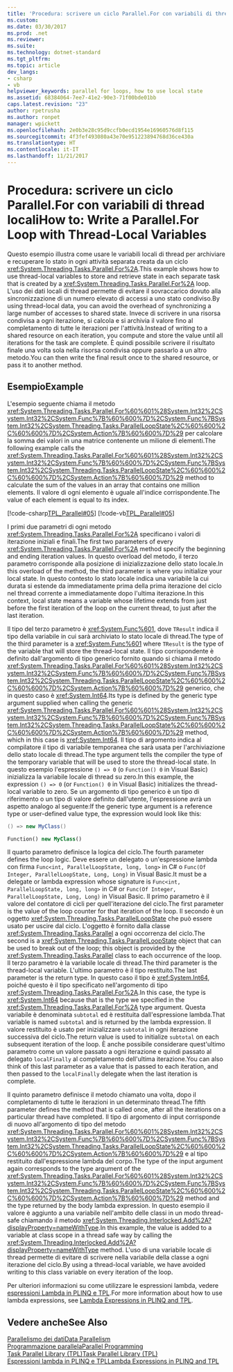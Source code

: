 ```yaml
---
title: 'Procedura: scrivere un ciclo Parallel.For con variabili di thread locali'
ms.custom: 
ms.date: 03/30/2017
ms.prod: .net
ms.reviewer: 
ms.suite: 
ms.technology: dotnet-standard
ms.tgt_pltfrm: 
ms.topic: article
dev_langs:
- csharp
- vb
helpviewer_keywords: parallel for loops, how to use local state
ms.assetid: 68384064-7ee7-41e2-90e3-71f00bde01bb
caps.latest.revision: "23"
author: rpetrusha
ms.author: ronpet
manager: wpickett
ms.openlocfilehash: 2e0b3e28c95d9ccfb0ecd1954e16960576d8f115
ms.sourcegitcommit: 4f3fef493080a43e70e951223894768d36ce430a
ms.translationtype: HT
ms.contentlocale: it-IT
ms.lasthandoff: 11/21/2017
---
```

# <a name="how-to-write-a-parallelfor-loop-with-thread-local-variables"></a><span data-ttu-id="0579d-102">Procedura: scrivere un ciclo Parallel.For con variabili di thread locali</span><span class="sxs-lookup"><span data-stu-id="0579d-102">How to: Write a Parallel.For Loop with Thread-Local Variables</span></span>
<span data-ttu-id="0579d-103">Questo esempio illustra come usare le variabili locali di thread per archiviare e recuperare lo stato in ogni attività separata creata da un ciclo <xref:System.Threading.Tasks.Parallel.For%2A>.</span><span class="sxs-lookup"><span data-stu-id="0579d-103">This example shows how to use thread-local variables to store and retrieve state in each separate task that is created by a <xref:System.Threading.Tasks.Parallel.For%2A> loop.</span></span> <span data-ttu-id="0579d-104">L'uso dei dati locali di thread permette di evitare il sovraccarico dovuto alla sincronizzazione di un numero elevato di accessi a uno stato condiviso.</span><span class="sxs-lookup"><span data-stu-id="0579d-104">By using thread-local data, you can avoid the overhead of synchronizing a large number of accesses to shared state.</span></span> <span data-ttu-id="0579d-105">Invece di scrivere in una risorsa condivisa a ogni iterazione, si calcola e si archivia il valore fino al completamento di tutte le iterazioni per l'attività.</span><span class="sxs-lookup"><span data-stu-id="0579d-105">Instead of writing to a shared resource on each iteration, you compute and store the value until all iterations for the task are complete.</span></span> <span data-ttu-id="0579d-106">È quindi possibile scrivere il risultato finale una volta sola nella risorsa condivisa oppure passarlo a un altro metodo.</span><span class="sxs-lookup"><span data-stu-id="0579d-106">You can then write the final result once to the shared resource, or pass it to another method.</span></span>  
  
## <a name="example"></a><span data-ttu-id="0579d-107">Esempio</span><span class="sxs-lookup"><span data-stu-id="0579d-107">Example</span></span>  
 <span data-ttu-id="0579d-108">L'esempio seguente chiama il metodo <xref:System.Threading.Tasks.Parallel.For%60%601%28System.Int32%2CSystem.Int32%2CSystem.Func%7B%60%600%7D%2CSystem.Func%7BSystem.Int32%2CSystem.Threading.Tasks.ParallelLoopState%2C%60%600%2C%60%600%7D%2CSystem.Action%7B%60%600%7D%29> per calcolare la somma dei valori in una matrice contenente un milione di elementi.</span><span class="sxs-lookup"><span data-stu-id="0579d-108">The following example calls the <xref:System.Threading.Tasks.Parallel.For%60%601%28System.Int32%2CSystem.Int32%2CSystem.Func%7B%60%600%7D%2CSystem.Func%7BSystem.Int32%2CSystem.Threading.Tasks.ParallelLoopState%2C%60%600%2C%60%600%7D%2CSystem.Action%7B%60%600%7D%29> method to calculate the sum of the values in an array that contains one million elements.</span></span> <span data-ttu-id="0579d-109">Il valore di ogni elemento è uguale all'indice corrispondente.</span><span class="sxs-lookup"><span data-stu-id="0579d-109">The value of each element is equal to its index.</span></span>  
  
 [!code-csharp[TPL_Parallel#05](../../../samples/snippets/csharp/VS_Snippets_Misc/tpl_parallel/cs/forandforeach_simple.cs#05)]
 [!code-vb[TPL_Parallel#05](../../../samples/snippets/visualbasic/VS_Snippets_Misc/tpl_parallel/vb/forwiththreadlocal.vb#05)]  
  
 <span data-ttu-id="0579d-110">I primi due parametri di ogni metodo <xref:System.Threading.Tasks.Parallel.For%2A> specificano i valori di iterazione iniziali e finali.</span><span class="sxs-lookup"><span data-stu-id="0579d-110">The first two parameters of every <xref:System.Threading.Tasks.Parallel.For%2A> method specify the beginning and ending iteration values.</span></span> <span data-ttu-id="0579d-111">In questo overload del metodo, il terzo parametro corrisponde alla posizione di inizializzazione dello stato locale.</span><span class="sxs-lookup"><span data-stu-id="0579d-111">In this overload of the method, the third parameter is where you initialize your local state.</span></span> <span data-ttu-id="0579d-112">In questo contesto lo stato locale indica una variabile la cui durata si estende da immediatamente prima della prima iterazione del ciclo nel thread corrente a immediatamente dopo l'ultima iterazione.</span><span class="sxs-lookup"><span data-stu-id="0579d-112">In this context, local state means a variable whose lifetime extends from just before the first iteration of the loop on the current thread, to just after the last iteration.</span></span>  
  
 <span data-ttu-id="0579d-113">Il tipo del terzo parametro è <xref:System.Func%601>, dove `TResult` indica il tipo della variabile in cui sarà archiviato lo stato locale di thread.</span><span class="sxs-lookup"><span data-stu-id="0579d-113">The type of the third parameter is a <xref:System.Func%601> where `TResult` is the type of the variable that will store the thread-local state.</span></span> <span data-ttu-id="0579d-114">Il tipo corrispondente è definito dall'argomento di tipo generico fornito quando si chiama il metodo <xref:System.Threading.Tasks.Parallel.For%60%601%28System.Int32%2CSystem.Int32%2CSystem.Func%7B%60%600%7D%2CSystem.Func%7BSystem.Int32%2CSystem.Threading.Tasks.ParallelLoopState%2C%60%600%2C%60%600%7D%2CSystem.Action%7B%60%600%7D%29> generico, che in questo caso è <xref:System.Int64>.</span><span class="sxs-lookup"><span data-stu-id="0579d-114">Its type is defined by the generic type argument supplied when calling the generic <xref:System.Threading.Tasks.Parallel.For%60%601%28System.Int32%2CSystem.Int32%2CSystem.Func%7B%60%600%7D%2CSystem.Func%7BSystem.Int32%2CSystem.Threading.Tasks.ParallelLoopState%2C%60%600%2C%60%600%7D%2CSystem.Action%7B%60%600%7D%29> method, which in this case is <xref:System.Int64>.</span></span> <span data-ttu-id="0579d-115">Il tipo di argomento indica al compilatore il tipo di variabile temporanea che sarà usata per l'archiviazione dello stato locale di thread.</span><span class="sxs-lookup"><span data-stu-id="0579d-115">The type argument tells the compiler the type of the temporary variable that will be used to store the thread-local state.</span></span> <span data-ttu-id="0579d-116">In questo esempio l'espressione `() => 0` (o `Function() 0` in Visual Basic) inizializza la variabile locale di thread su zero.</span><span class="sxs-lookup"><span data-stu-id="0579d-116">In this example, the expression `() => 0` (or `Function() 0` in Visual Basic) initializes the thread-local variable to zero.</span></span> <span data-ttu-id="0579d-117">Se un argomento di tipo generico è un tipo di riferimento o un tipo di valore definito dall'utente, l'espressione avrà un aspetto analogo al seguente:</span><span class="sxs-lookup"><span data-stu-id="0579d-117">If the generic type argument is a reference type or user-defined value type, the expression would look like this:</span></span>  
  
```csharp  
() => new MyClass()  
```  
  
```vb  
Function() new MyClass()  
```  
  
 <span data-ttu-id="0579d-118">Il quarto parametro definisce la logica del ciclo.</span><span class="sxs-lookup"><span data-stu-id="0579d-118">The fourth parameter defines the loop logic.</span></span> <span data-ttu-id="0579d-119">Deve essere un delegato o un'espressione lambda con firma `Func<int, ParallelLoopState, long, long>` in C# o `Func(Of Integer, ParallelLoopState, Long, Long)` in Visual Basic.</span><span class="sxs-lookup"><span data-stu-id="0579d-119">It must be a delegate or lambda expression whose signature is `Func<int, ParallelLoopState, long, long>` in C# or `Func(Of Integer, ParallelLoopState, Long, Long)` in Visual Basic.</span></span> <span data-ttu-id="0579d-120">Il primo parametro è il valore del contatore di cicli per quell'iterazione del ciclo.</span><span class="sxs-lookup"><span data-stu-id="0579d-120">The first parameter is the value of the loop counter for that iteration of the loop.</span></span> <span data-ttu-id="0579d-121">Il secondo è un oggetto <xref:System.Threading.Tasks.ParallelLoopState> che può essere usato per uscire dal ciclo. L'oggetto è fornito dalla classe <xref:System.Threading.Tasks.Parallel> a ogni occorrenza del ciclo.</span><span class="sxs-lookup"><span data-stu-id="0579d-121">The second is a <xref:System.Threading.Tasks.ParallelLoopState> object that can be used to break out of the loop; this object is provided by the <xref:System.Threading.Tasks.Parallel> class to each occurrence of the loop.</span></span> <span data-ttu-id="0579d-122">Il terzo parametro è la variabile locale di thread.</span><span class="sxs-lookup"><span data-stu-id="0579d-122">The third parameter is the thread-local variable.</span></span> <span data-ttu-id="0579d-123">L'ultimo parametro è il tipo restituito.</span><span class="sxs-lookup"><span data-stu-id="0579d-123">The last parameter is the return type.</span></span> <span data-ttu-id="0579d-124">In questo caso il tipo è <xref:System.Int64>, poiché questo è il tipo specificato nell'argomento di tipo <xref:System.Threading.Tasks.Parallel.For%2A>.</span><span class="sxs-lookup"><span data-stu-id="0579d-124">In this case, the type is <xref:System.Int64> because that is the type we specified in the <xref:System.Threading.Tasks.Parallel.For%2A> type argument.</span></span> <span data-ttu-id="0579d-125">Questa variabile è denominata `subtotal` ed è restituita dall'espressione lambda.</span><span class="sxs-lookup"><span data-stu-id="0579d-125">That variable is named `subtotal` and is returned by the lambda expression.</span></span> <span data-ttu-id="0579d-126">Il valore restituito è usato per inizializzare `subtotal` in ogni iterazione successiva del ciclo.</span><span class="sxs-lookup"><span data-stu-id="0579d-126">The return value is used to initialize `subtotal` on each subsequent iteration of the loop.</span></span> <span data-ttu-id="0579d-127">È anche possibile considerare quest'ultimo parametro come un valore passato a ogni iterazione e quindi passato al delegato `localFinally` al completamento dell'ultima iterazione.</span><span class="sxs-lookup"><span data-stu-id="0579d-127">You can also think of this last parameter as a value that is passed to each iteration, and then passed to the `localFinally` delegate when the last iteration is complete.</span></span>  
  
 <span data-ttu-id="0579d-128">Il quinto parametro definisce il metodo chiamato una volta, dopo il completamento di tutte le iterazioni in un determinato thread.</span><span class="sxs-lookup"><span data-stu-id="0579d-128">The fifth parameter defines the method that is called once, after all the iterations on a particular thread have completed.</span></span> <span data-ttu-id="0579d-129">Il tipo di argomento di input corrisponde di nuovo all'argomento di tipo del metodo <xref:System.Threading.Tasks.Parallel.For%60%601%28System.Int32%2CSystem.Int32%2CSystem.Func%7B%60%600%7D%2CSystem.Func%7BSystem.Int32%2CSystem.Threading.Tasks.ParallelLoopState%2C%60%600%2C%60%600%7D%2CSystem.Action%7B%60%600%7D%29> e al tipo restituito dall'espressione lambda del corpo.</span><span class="sxs-lookup"><span data-stu-id="0579d-129">The type of the input argument again corresponds to the type argument of the <xref:System.Threading.Tasks.Parallel.For%60%601%28System.Int32%2CSystem.Int32%2CSystem.Func%7B%60%600%7D%2CSystem.Func%7BSystem.Int32%2CSystem.Threading.Tasks.ParallelLoopState%2C%60%600%2C%60%600%7D%2CSystem.Action%7B%60%600%7D%29> method and the type returned by the body lambda expression.</span></span> <span data-ttu-id="0579d-130">In questo esempio il valore è aggiunto a una variabile nell'ambito delle classi in un modo thread-safe chiamando il metodo <xref:System.Threading.Interlocked.Add%2A?displayProperty=nameWithType>.</span><span class="sxs-lookup"><span data-stu-id="0579d-130">In this example, the value is added to a variable at class scope in a thread safe way by calling the <xref:System.Threading.Interlocked.Add%2A?displayProperty=nameWithType> method.</span></span> <span data-ttu-id="0579d-131">L'uso di una variabile locale di thread permette di evitare di scrivere nella variabile della classe a ogni iterazione del ciclo.</span><span class="sxs-lookup"><span data-stu-id="0579d-131">By using a thread-local variable, we have avoided writing to this class variable on every iteration of the loop.</span></span>  
  
 <span data-ttu-id="0579d-132">Per ulteriori informazioni su come utilizzare le espressioni lambda, vedere [espressioni Lambda in PLINQ e TPL](../../../docs/standard/parallel-programming/lambda-expressions-in-plinq-and-tpl.md).</span><span class="sxs-lookup"><span data-stu-id="0579d-132">For more information about how to use lambda expressions, see [Lambda Expressions in PLINQ and TPL](../../../docs/standard/parallel-programming/lambda-expressions-in-plinq-and-tpl.md).</span></span>  
  
## <a name="see-also"></a><span data-ttu-id="0579d-133">Vedere anche</span><span class="sxs-lookup"><span data-stu-id="0579d-133">See Also</span></span>  
 [<span data-ttu-id="0579d-134">Parallelismo dei dati</span><span class="sxs-lookup"><span data-stu-id="0579d-134">Data Parallelism</span></span>](../../../docs/standard/parallel-programming/data-parallelism-task-parallel-library.md)  
 [<span data-ttu-id="0579d-135">Programmazione parallela</span><span class="sxs-lookup"><span data-stu-id="0579d-135">Parallel Programming</span></span>](../../../docs/standard/parallel-programming/index.md)  
 [<span data-ttu-id="0579d-136">Task Parallel Library (TPL)</span><span class="sxs-lookup"><span data-stu-id="0579d-136">Task Parallel Library (TPL)</span></span>](../../../docs/standard/parallel-programming/task-parallel-library-tpl.md)  
 [<span data-ttu-id="0579d-137">Espressioni lambda in PLINQ e TPL</span><span class="sxs-lookup"><span data-stu-id="0579d-137">Lambda Expressions in PLINQ and TPL</span></span>](../../../docs/standard/parallel-programming/lambda-expressions-in-plinq-and-tpl.md)
